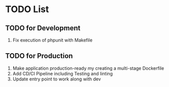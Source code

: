 # TODO List

## TODO for Development

1. Fix execution of phpunit with Makefile
## TODO for Production

1. Make application production-ready my creating a multi-stage Dockerfile
2. Add CD/CI Pipeline including Testing and linting
3. Update entry point to work along with dev